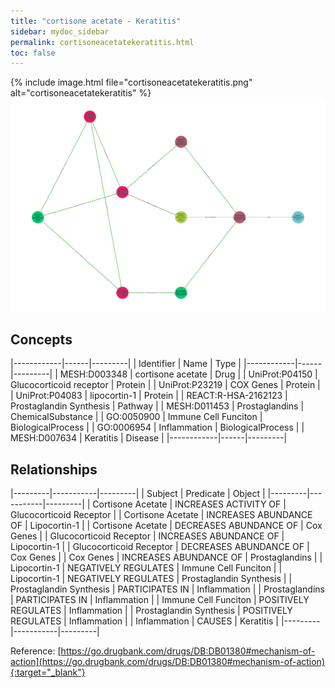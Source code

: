 ```yaml
---
title: "cortisone acetate - Keratitis"
sidebar: mydoc_sidebar
permalink: cortisoneacetatekeratitis.html
toc: false 
---
```


{% include image.html file="cortisoneacetatekeratitis.png" alt="cortisoneacetatekeratitis" %}![Path Visualization](/images/cortisoneacetatekeratitis.png)

## Concepts

|------------|------|---------|
| Identifier | Name | Type    |
|------------|------|---------|
| MESH:D003348 | cortisone acetate | Drug |
| UniProt:P04150 | Glucocorticoid receptor | Protein |
| UniProt:P23219 | COX Genes | Protein |
| UniProt:P04083 | lipocortin-1 | Protein |
| REACT:R-HSA-2162123 | Prostaglandin Synthesis | Pathway |
| MESH:D011453 | Prostaglandins | ChemicalSubstance |
| GO:0050900 | Immune Cell Funciton | BiologicalProcess |
| GO:0006954 | Inflammation | BiologicalProcess |
| MESH:D007634 | Keratitis | Disease |
|------------|------|---------|

## Relationships

|---------|-----------|---------|
| Subject | Predicate | Object  |
|---------|-----------|---------|
| Cortisone Acetate | INCREASES ACTIVITY OF | Glucocorticoid Receptor |
| Cortisone Acetate | INCREASES ABUNDANCE OF | Lipocortin-1 |
| Cortisone Acetate | DECREASES ABUNDANCE OF | Cox Genes |
| Glucocorticoid Receptor | INCREASES ABUNDANCE OF | Lipocortin-1 |
| Glucocorticoid Receptor | DECREASES ABUNDANCE OF | Cox Genes |
| Cox Genes | INCREASES ABUNDANCE OF | Prostaglandins |
| Lipocortin-1 | NEGATIVELY REGULATES | Immune Cell Funciton |
| Lipocortin-1 | NEGATIVELY REGULATES | Prostaglandin Synthesis |
| Prostaglandin Synthesis | PARTICIPATES IN | Inflammation |
| Prostaglandins | PARTICIPATES IN | Inflammation |
| Immune Cell Funciton | POSITIVELY REGULATES | Inflammation |
| Prostaglandin Synthesis | POSITIVELY REGULATES | Inflammation |
| Inflammation | CAUSES | Keratitis |
|---------|-----------|---------|

Reference: [https://go.drugbank.com/drugs/DB:DB01380#mechanism-of-action](https://go.drugbank.com/drugs/DB:DB01380#mechanism-of-action){:target="_blank"}